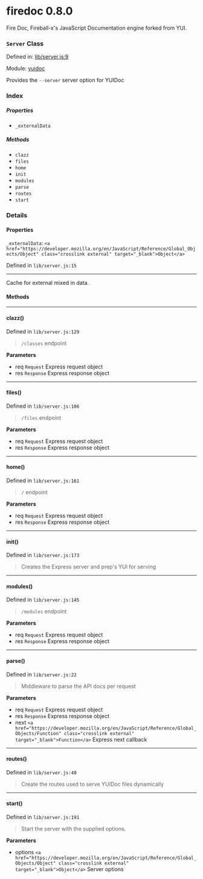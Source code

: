 
# firedoc 0.8.0

Fire Doc, Fireball-x&#x27;s JavaScript Documentation engine forked from YUI.

### `Server` Class


Defined in: [lib/server.js:9](../files/lib/server.js.js)

Module: [yuidoc](../modules/yuidoc.md)




Provides the `--server` server option for YUIDoc

### Index

##### Properties

  - `_externalData`



##### Methods


  - `clazz`
  - `files`
  - `home`
  - `init`
  - `modules`
  - `parse`
  - `routes`
  - `start`





### Details


#### Properties


`_externalData`: `<a href="https://developer.mozilla.org/en/JavaScript/Reference/Global_Objects/Object" class="crosslink external" target="_blank">Object</a>`

Defined in `lib/server.js:15`



---------------------

Cache for external mixed in data.







<!-- Method Block -->
#### Methods



--------------------------
#### clazz() 

Defined in `lib/server.js:129`



> `/classes` endpoint

**Parameters**
- req `Request` Express request object
- res `Response` Express response object



--------------------------
#### files() 

Defined in `lib/server.js:106`



> `/files` endpoint

**Parameters**
- req `Request` Express request object
- res `Response` Express response object



--------------------------
#### home() 

Defined in `lib/server.js:161`



> `/` endpoint

**Parameters**
- req `Request` Express request object
- res `Response` Express response object



--------------------------
#### init() 

Defined in `lib/server.js:173`



> Creates the Express server and prep's YUI for serving




--------------------------
#### modules() 

Defined in `lib/server.js:145`



> `/modules` endpoint

**Parameters**
- req `Request` Express request object
- res `Response` Express response object



--------------------------
#### parse() 

Defined in `lib/server.js:22`



> Middleware to parse the API docs per request

**Parameters**
- req `Request` Express request object
- res `Response` Express response object
- next `<a href="https://developer.mozilla.org/en/JavaScript/Reference/Global_Objects/Function" class="crosslink external" target="_blank">Function</a>` Express next callback



--------------------------
#### routes() 

Defined in `lib/server.js:40`



> Create the routes used to serve YUIDoc files dynamically




--------------------------
#### start() 

Defined in `lib/server.js:191`



> Start the server with the supplied options.

**Parameters**
- options `<a href="https://developer.mozilla.org/en/JavaScript/Reference/Global_Objects/Object" class="crosslink external" target="_blank">Object</a>` Server options




